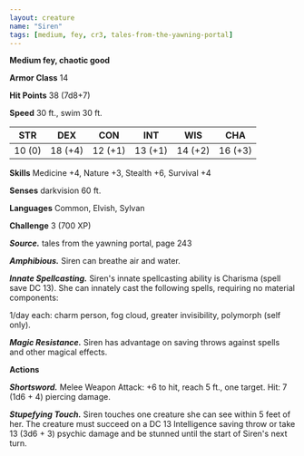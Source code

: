 ```yaml
---
layout: creature
name: "Siren"
tags: [medium, fey, cr3, tales-from-the-yawning-portal]
---
```


**Medium fey, chaotic good**

**Armor Class** 14

**Hit Points** 38 (7d8+7)

**Speed** 30 ft., swim 30 ft.

|   STR   |   DEX   |   CON   |   INT   |   WIS   |   CHA   |
|:-----:|:-----:|:-----:|:-----:|:-----:|:-----:|
| 10 (0) | 18 (+4) | 12 (+1) | 13 (+1) | 14 (+2) | 16 (+3) |

**Skills** Medicine +4, Nature +3, Stealth +6, Survival +4

**Senses** darkvision 60 ft.

**Languages** Common, Elvish, Sylvan

**Challenge** 3 (700 XP)

***Source.*** tales from the yawning portal,  page 243

***Amphibious.*** Siren can breathe air and water.

***Innate Spellcasting.*** Siren's innate spellcasting ability is Charisma (spell save DC 13). She can innately cast the following spells, requiring no material components:

1/day each: charm person, fog cloud, greater invisibility, polymorph (self only).

***Magic Resistance.*** Siren has advantage on saving throws against spells and other magical effects.

**Actions**

***Shortsword.*** Melee Weapon Attack: +6 to hit, reach 5 ft., one target. Hit: 7 (1d6 + 4) piercing damage.

***Stupefying Touch.*** Siren touches one creature she can see within 5 feet of her. The creature must succeed on a DC 13 Intelligence saving throw or take 13 (3d6 + 3) psychic damage and be stunned until the start of Siren's next turn.

